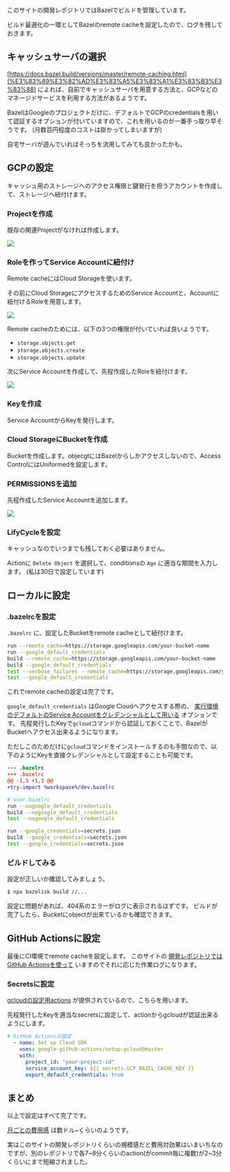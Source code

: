 このサイトの開発レポジトリではBazelでビルドを管理しています。

ビルド最適化の一環としてBazelのremote cacheを設定したので、ログを残しておきます。

## キャッシュサーバの選択

[https://docs.bazel.build/versions/master/remote-caching.html](%E3%83%89%E3%82%AD%E3%83%A5%E3%83%A1%E3%83%B3%E3%83%88) によれば、自前でキャッシュサーバを用意する方法と、GCPなどのマネージドサービスを利用する方法があるようです。

BazelはGoogleのプロジェクトだけに、デフォルトでGCPのcredentialsを用いて認証するオプションが付いていますので、これを用いるのが一番手っ取り早そうです。 (月数百円程度のコストは掛かってしまいますが)

自宅サーバが遊んでいればそっちを流用してみても良かったかも。

## GCPの設定

キャッシュ用のストレージへのアクセス権限と鍵発行を担うアカウントを作成して、ストレージへ紐付けます。

### Projectを作成

既存の関連Projectがなければ作成します。

![](https://cdn.shopify.com/s/files/1/0512/0091/7703/files/create-project_480x480.png?v=1609060704)

### Roleを作ってService Accountに紐付け

Remote cacheにはCloud Storageを使います。

その前にCloud StorageにアクセスするためのService Accountと、Accountに紐付けるRoleを用意します。

![](https://cdn.shopify.com/s/files/1/0512/0091/7703/files/create-role_480x480.png?v=1609060715)

Remote cacheのためには、以下の3つの権限が付いていれば良いようです。

- `storage.objects.get`
- `storage.objects.create`
- `storage.objects.update`

次にService Accountを作成して、先程作成したRoleを紐付けます。

![](https://cdn.shopify.com/s/files/1/0512/0091/7703/files/create-service-account_480x480.png?v=1609060723)

### Keyを作成

Service AccountからKeyを発行します。

### Cloud StorageにBucketを作成

Bucketを作成します。objecgtにはBazelからしかアクセスしないので、Access ControlにはUniformedを設定します。

### PERMISSIONSを追加

先程作成したService Accountを追加します。

![](https://cdn.shopify.com/s/files/1/0512/0091/7703/files/add-role_480x480.png?v=1609060696)

### LifyCycleを設定

キャッシュなのでいつまでも残しておく必要はありません。

Actionに `Delete Object` を選択して、conditionsの `Age` に適当な期間を入力します。 (私は30日で設定しています)

## ローカルに設定

### .bazelrcを設定

`.bazelrc` に、設定したBucketをremote cacheとして紐付けます。

```sh
run --remote_cache=https://storage.googleapis.com/your-bucket-name
run --google_default_credentials
build --remote_cache=https://storage.googleapis.com/your-bucket-name
build --google_default_credentials
test --verbose_failures --remote_cache=https://storage.googleapis.com/your-bucket-name
test --google_default_credentials

```

これでremote cacheの設定は完了です。

`google_default_credentials` はGoogle Cloudへアクセスする際の、 [実行環境のデフォルトのService Accountをクレデンシャルとして用いる](https://cloud.google.com/iam/docs/service-accounts#default) オプションです。 先程発行したKeyで`gcloud`コマンドから認証しておくことで、BazelがBucketへアクセス出来るようになります。

ただしこのためだけに`gcloud`コマンドをインストールするのも手間なので、以下のようにKeyを直接クレデンシャルとして設定することも可能です。

```diff
--- .bazelrc
+++ .bazelrc
@@ -1,5 +1,3 @@
+try-import %workspace%/dev.bazelrc

```

```sh
# user.bazelrc
run --nogoogle_default_credentials
build --nogoogle_default_credentials
test --nogoogle_default_credentials

run --google_credentials=secrets.json
build --google_credentials=secrets.json
test --google_credentials=secrets.json

```

### ビルドしてみる

設定が正しいか確認してみましょう。

```sh
$ npx bazelisk build //...

```

設定に問題があれば、404系のエラーがログに表示されるはずです。 ビルドが完了したら、Bucketにobjectが出来ているかも確認できます。

## GitHub Actionsに設定

最後にCI環境でremote cacheを設定します。 このサイトの [開発レポジトリではGitHub Actionsを使って](https://github.com/kogai/k9bookshelf/blob/main/.github/workflows/test_go.yml) いますのでそれに応じた作業ログになります。

### Secretsに設定

[gcloudの設定用actions](https://github.com/google-github-actions/setup-gcloud/tree/master/setup-gcloud) が提供されているので、こちらを用います。

先程発行したKeyを適当なsecretsに設定して、actionからgcloudが認証出来るようにします。

```yml
# GitHub Actionsの設定
  - name: Set up Cloud SDK
    uses: google-github-actions/setup-gcloud@master
    with:
      project_id: "your-project-id"
      service_account_key: ${{ secrets.GCP_BAZEL_CACHE_KEY }}
      export_default_credentials: true

```

## まとめ

以上で設定はすべて完了です。

[月ごとの費用感](https://cloud.google.com/products/calculator/#id=a10aa66c-0e7d-4ee6-bfb4-d3f5a785018e) は数ドル~くらいのようです。

実はこのサイトの開発レポジトリくらいの規模感だと費用対効果はいまいちなのですが、別のレポジトリで各7~8分くらいのaction(がcommit毎に複数)が2~3分くらいにまで短縮されました。
